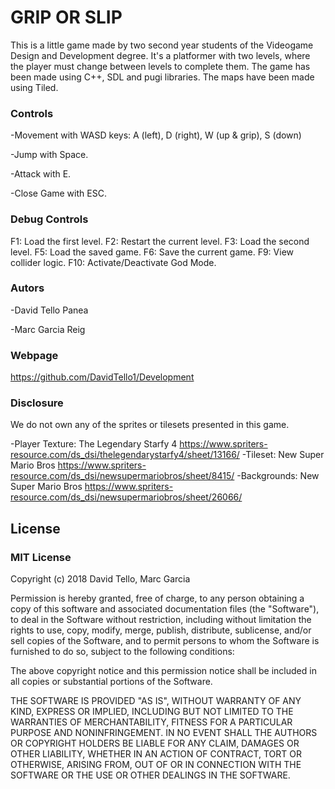 # GRIP OR SLIP
This is a little game made by two second year students of the Videogame Design and Development degree. It's a platformer with two levels, where the player must change between levels to complete them. The game has been made using C++, SDL and pugi libraries. The maps have been made using Tiled.

### Controls
-Movement with WASD keys: A (left), D (right), W (up & grip), S (down)

-Jump with Space.

-Attack with E.

-Close Game with ESC.

### Debug Controls
F1: Load the first level. F2: Restart the current level. F3: Load the second level. F5: Load the saved game. F6: Save the current game. F9: View collider logic. F10: Activate/Deactivate God Mode.

### Autors
-David Tello Panea

-Marc Garcia Reig

### Webpage
https://github.com/DavidTello1/Development

### Disclosure
We do not own any of the sprites or tilesets presented in this game.

-Player Texture: The Legendary Starfy 4 https://www.spriters-resource.com/ds_dsi/thelegendarystarfy4/sheet/13166/
-Tileset: New Super Mario Bros https://www.spriters-resource.com/ds_dsi/newsupermariobros/sheet/8415/
-Backgrounds: New Super Mario Bros https://www.spriters-resource.com/ds_dsi/newsupermariobros/sheet/26066/

## License
### MIT License

Copyright (c) 2018 David Tello, Marc Garcia

Permission is hereby granted, free of charge, to any person obtaining a copy
of this software and associated documentation files (the "Software"), to deal
in the Software without restriction, including without limitation the rights
to use, copy, modify, merge, publish, distribute, sublicense, and/or sell
copies of the Software, and to permit persons to whom the Software is
furnished to do so, subject to the following conditions:

The above copyright notice and this permission notice shall be included in all
copies or substantial portions of the Software.

THE SOFTWARE IS PROVIDED "AS IS", WITHOUT WARRANTY OF ANY KIND, EXPRESS OR
IMPLIED, INCLUDING BUT NOT LIMITED TO THE WARRANTIES OF MERCHANTABILITY,
FITNESS FOR A PARTICULAR PURPOSE AND NONINFRINGEMENT. IN NO EVENT SHALL THE
AUTHORS OR COPYRIGHT HOLDERS BE LIABLE FOR ANY CLAIM, DAMAGES OR OTHER
LIABILITY, WHETHER IN AN ACTION OF CONTRACT, TORT OR OTHERWISE, ARISING FROM,
OUT OF OR IN CONNECTION WITH THE SOFTWARE OR THE USE OR OTHER DEALINGS IN THE
SOFTWARE.
